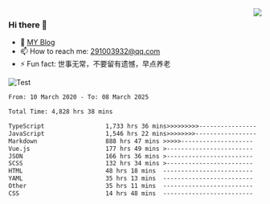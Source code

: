 <img align='right' src='https://github-readme-stats.vercel.app/api?username=niaogege&show_icons=true&theme=radical'/>

### Hi there 👋

- 🌱 [MY Blog](https://bythewayer.com/)
- 📫 How to reach me: 291003932@qq.com
- ⚡ Fun fact:  世事无常，不要留有遗憾，早点养老

![Test](https://github-readme-stats.vercel.app/api/top-langs/?username=niaogege&layout=compact)

<!--START_SECTION:waka-->

```txt
From: 10 March 2020 - To: 08 March 2025

Total Time: 4,828 hrs 38 mins

TypeScript                 1,733 hrs 36 mins>>>>>>>>>----------------   35.90 %
JavaScript                 1,546 hrs 22 mins>>>>>>>>-----------------   32.02 %
Markdown                   888 hrs 47 mins >>>>>--------------------   18.41 %
Vue.js                     177 hrs 49 mins >------------------------   03.68 %
JSON                       166 hrs 36 mins >------------------------   03.45 %
SCSS                       132 hrs 34 mins >------------------------   02.75 %
HTML                       48 hrs 18 mins  -------------------------   01.00 %
YAML                       35 hrs 13 mins  -------------------------   00.73 %
Other                      35 hrs 11 mins  -------------------------   00.73 %
CSS                        14 hrs 48 mins  -------------------------   00.31 %
```

<!--END_SECTION:waka-->
